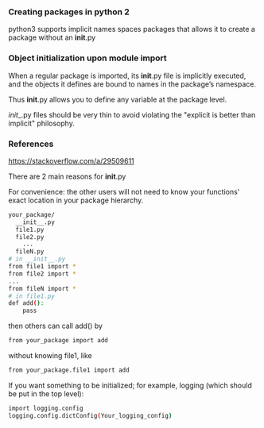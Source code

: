 ### Creating packages in python 2
python3 supports implicit names spaces packages that allows it to create a package without an __init__.py

### Object initialization upon module import 
When a regular package is imported, its __init__.py file is implicitly executed, and the objects it defines are bound to names in the package’s namespace. 

Thus __init__.py allows you to define any variable at the package level. 

_init__.py files should be very thin to avoid violating the "explicit is better than implicit" philosophy.

### References
https://stackoverflow.com/a/29509611

There are 2 main reasons for __init__.py

For convenience: the other users will not need to know your functions' exact location in your package hierarchy.

```bash
your_package/
  __init__.py
  file1.py
  file2.py
    ...
  fileN.py
# in __init__.py
from file1 import *
from file2 import *
...
from fileN import *
# in file1.py
def add():
    pass

```
    
then others can call add() by

```bash
from your_package import add
```

without knowing file1, like


```bash
from your_package.file1 import add
```

If you want something to be initialized; for example, logging (which should be put in the top level):

```bash
import logging.config
logging.config.dictConfig(Your_logging_config)
```
